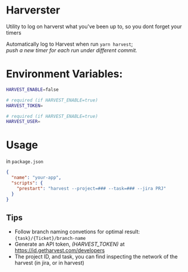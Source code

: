 # Harverster
Utility to log on harverst what you've been up to, so you dont forget your timers

Automatically log to Harvest when run `yarn harvest`;<br/>
_push a new timer for each run under different commit._

# Environment Variables:
```sh
HARVEST_ENABLE=false

# required (if HARVEST_ENABLE=true)
HARVEST_TOKEN=

# required (if HARVEST_ENABLE=true)
HARVEST_USER=
```


# Usage
in `package.json`
```json
{
  "name": "your-app",
  "scripts": {
    "prestart": "harvest --project=### --task=### --jira PRJ"
  }
}
```

## Tips
- Follow branch naming convetions for optimal result: `{task}/{Ticket}/branch-name`
- Generate an API token, _(HARVEST_TOKEN)_ at https://id.getharvest.com/developers
- The project ID, and task, you can find inspecting the network of the harvest (in jira, or in harvest)
